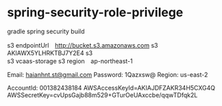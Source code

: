 # spring-security-role-privilege
gradle spring security build


s3 endpointUrl　http://bucket.s3.amazonaws.com
s3 AKIAWX5YLHRKTBJ7Y2E4
s3 	
s3 vcaas-storage
s3 region　ap-northeast-1


Email: haianhnt.st@gmail.com
Password: 1Qazxsw@
Region: us-east-2

AccountId: 001382438184
AWSAccessKeyId=AKIAJDFZAKR34H5CXG4Q
AWSSecretKey=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
